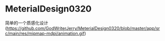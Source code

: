 # MeterialDesign0320
简单的一个质感化设计
(https://github.com/GodWriterJerry/MeterialDesign0320/blob/master/app/src/main/res/mipmap-mdpi/animation.gif)
